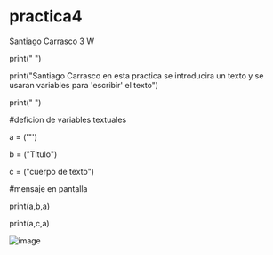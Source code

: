 # practica4
Santiago Carrasco 3 W

print(" ")

print("Santiago Carrasco en esta practica se introducira un texto y se usaran variables para 'escribir' el texto")

print(" ")

#deficion de variables textuales

a = ('"')

b = ("Titulo")

c = ("cuerpo de texto")

#mensaje en pantalla

print(a,b,a)

print(a,c,a)

![image](https://github.com/user-attachments/assets/f006e3a1-9b0b-4853-b44f-1e2873723b57)
